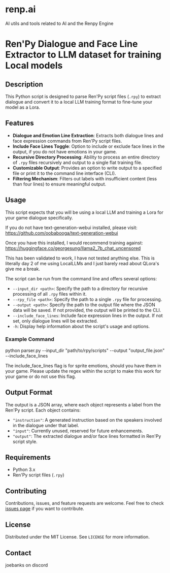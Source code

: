 # renp.ai
AI utils and tools related to AI and the Renpy Engine

# Ren'Py Dialogue and Face Line Extractor to LLM dataset for training Local models

## Description
This Python script is designed to parse Ren'Py script files (`.rpy`) to extract dialogue and convert it to a local LLM training format to fine-tune your model as a Lora.

## Features
- **Dialogue and Emotion Line Extraction**: Extracts both dialogue lines and face expression commands from Ren'Py script files.
- **Include Face Lines Toggle**: Option to include or exclude face lines in the output, if you do not have emotions in your game.
- **Recursive Directory Processing**: Ability to process an entire directory of `.rpy` files recursively and output to a single flat training file.
- **Customizable Output**: Provides an option to write output to a specified file or print it to the command line interface (CLI).
- **Filtering Mechanism**: Filters out labels with insufficient content (less than four lines) to ensure meaningful output.

## Usage
This script expects that you will be using a local LLM and training a Lora for your game dialogue specifically.

If you do not have text-generation-webui installed, please visit: https://github.com/oobabooga/text-generation-webui

Once you have this installed, I would recommend training against: https://huggingface.co/georgesung/llama2_7b_chat_uncensored

This has been validated to work, I have not tested anything else.  This is literally day 2 of me using LocalLLMs and I just barely read about QLora's give me a break.

The script can be run from the command line and offers several options:

- `--input_dir <path>`: Specify the path to a directory for recursive processing of all `.rpy` files within it.
- `--rpy_file <path>`: Specify the path to a single `.rpy` file for processing.
- `--output <path>`: Specify the path to the output file where the JSON data will be saved. If not provided, the output will be printed to the CLI.
- `--include_face_lines`: Include face expression lines in the output. If not set, only dialogue lines will be extracted.
- `-h`: Display help information about the script's usage and options.

### Example Command
python parser.py --input_dir "path/to/rpy/scripts" --output "output_file.json" --include_face_lines

The include_face_lines flag is for sprite emotions, should you have them in your game.  Please update the regex within the script to make this work for your game or do not use this flag.


## Output Format
The output is a JSON array, where each object represents a label from the Ren'Py script. Each object contains:
- `"instruction"`: A generated instruction based on the speakers involved in the dialogue under that label.
- `"input"`: Currently unused, reserved for future enhancements.
- `"output"`: The extracted dialogue and/or face lines formatted in Ren'Py script style.

## Requirements
- Python 3.x
- Ren'Py script files (`.rpy`)

## Contributing
Contributions, issues, and feature requests are welcome. Feel free to check [issues page](#) if you want to contribute.

## License
Distributed under the MIT License. See `LICENSE` for more information.

## Contact
joebanks on discord
